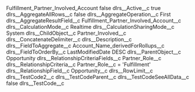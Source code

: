 <?xml version="1.0" encoding="UTF-8"?>
<CustomMetadata xmlns="http://soap.sforce.com/2006/04/metadata" xmlns:xsi="http://www.w3.org/2001/XMLSchema-instance" xmlns:xsd="http://www.w3.org/2001/XMLSchema">
    <label>Fulfillment_Partner_Involved_Account</label>
    <protected>false</protected>
    <values>
        <field>dlrs__Active__c</field>
        <value xsi:type="xsd:boolean">true</value>
    </values>
    <values>
        <field>dlrs__AggregateAllRows__c</field>
        <value xsi:type="xsd:boolean">false</value>
    </values>
    <values>
        <field>dlrs__AggregateOperation__c</field>
        <value xsi:type="xsd:string">First</value>
    </values>
    <values>
        <field>dlrs__AggregateResultField__c</field>
        <value xsi:type="xsd:string">Fulfillment_Partner_Involved_Account__c</value>
    </values>
    <values>
        <field>dlrs__CalculationMode__c</field>
        <value xsi:type="xsd:string">Realtime</value>
    </values>
    <values>
        <field>dlrs__CalculationSharingMode__c</field>
        <value xsi:type="xsd:string">System</value>
    </values>
    <values>
        <field>dlrs__ChildObject__c</field>
        <value xsi:type="xsd:string">Partner_Involved__c</value>
    </values>
    <values>
        <field>dlrs__ConcatenateDelimiter__c</field>
        <value xsi:nil="true"/>
    </values>
    <values>
        <field>dlrs__Description__c</field>
        <value xsi:nil="true"/>
    </values>
    <values>
        <field>dlrs__FieldToAggregate__c</field>
        <value xsi:type="xsd:string">Account_Name_derivedForRollups__c</value>
    </values>
    <values>
        <field>dlrs__FieldToOrderBy__c</field>
        <value xsi:type="xsd:string">LastModifiedDate DESC</value>
    </values>
    <values>
        <field>dlrs__ParentObject__c</field>
        <value xsi:type="xsd:string">Opportunity</value>
    </values>
    <values>
        <field>dlrs__RelationshipCriteriaFields__c</field>
        <value xsi:type="xsd:string">Partner_Role__c</value>
    </values>
    <values>
        <field>dlrs__RelationshipCriteria__c</field>
        <value xsi:type="xsd:string">Partner_Role__c = &apos;Fulfillment&apos;</value>
    </values>
    <values>
        <field>dlrs__RelationshipField__c</field>
        <value xsi:type="xsd:string">Opportunity__c</value>
    </values>
    <values>
        <field>dlrs__RowLimit__c</field>
        <value xsi:nil="true"/>
    </values>
    <values>
        <field>dlrs__TestCode2__c</field>
        <value xsi:nil="true"/>
    </values>
    <values>
        <field>dlrs__TestCodeParent__c</field>
        <value xsi:nil="true"/>
    </values>
    <values>
        <field>dlrs__TestCodeSeeAllData__c</field>
        <value xsi:type="xsd:boolean">false</value>
    </values>
    <values>
        <field>dlrs__TestCode__c</field>
        <value xsi:nil="true"/>
    </values>
</CustomMetadata>
